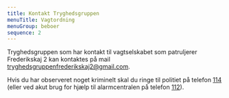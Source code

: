```yaml
---
title: Kontakt Tryghedsgruppen
menuTitle: Vagtordning
menuGroup: beboer
sequence: 2
---
```

Tryghedsgruppen som har kontakt til vagtselskabet som patruljerer Frederikskaj&nbsp;2 kan kontaktes på mail tryghedsgruppenfrederikskaj2@gmail.com.

Hvis du har observeret noget kriminelt skal du ringe til politiet på telefon [114](https://politi.dk/kontakt-politiet/service-114) (eller ved akut brug for hjælp til alarmcentralen på telefon [112](https://hbr.dk/beredskabet/hvornaar-ringer-du-1-1-2/)).